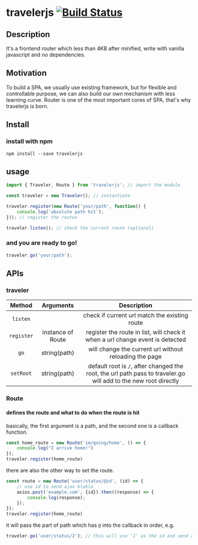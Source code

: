 # travelerjs  [![Build Status](https://travis-ci.org/fatzchang/travelerjs.svg?branch=master)](https://travis-ci.org/fatzchang/travelerjs)

## Description
It's a frontend router which less than 4KB after minified, write with vanilla javascript and no dependencies.

## Motivation
To build a SPA, we usually use existing framework, but for flexible and controllable purpose, we can also build our own mechanism with less learning curve. Router is one of the most important cores of SPA, that's why travelerjs is born.

## Install
### install with npm
```
npm install --save travelerjs
```


## usage
```js
import { Traveler, Route } from 'travelerjs'; // import the module

const traveler = new Traveler(); // instantiate

traveler.register(new Route('your/path', function() {
    console.log('absolute path hit');
})); // register the routes

traveler.listen(); // check the current route (optional)
```

### and you are ready to go!
```js
traveler.go('your/path');
```

## APIs
### traveler
| Method | Arguments | Description |
| :----: | :-------: | :---------: |
| `listen` |  | check if current url match the existing route |
| `register` | instance of Route | register the route in list, will check it when a url change event is detected |
| `go` | string(path) | will change the current url without reloading the page |
| `setRoot` | string(path) | default root is `/`, after changed the root, the url path pass to traveler.go will add to the new root directly |

### Route
#### defines the route and what to do when the route is hit
basically, the first argument is a path, and the second one is a callback function.
```js
const home_route = new Route('im/going/home', () => {
    console.log("I arrive home!")
});
traveler.register(home_route)
```
there are also the other way to set the route.
```js
const route = new Route('user/status/@id', (id) => {
    // use id to send ajax blabla
    axios.post('example.com', {id}).then((response) => {
        console.log(response);
    });
});
traveler.register(home_route)
```
it will pass the part of path which has `@` into the callback in order, e.g.
```js
traveler.go('user/status/2'); // this will use '2' as the id and send ajax to get the user's status
```
